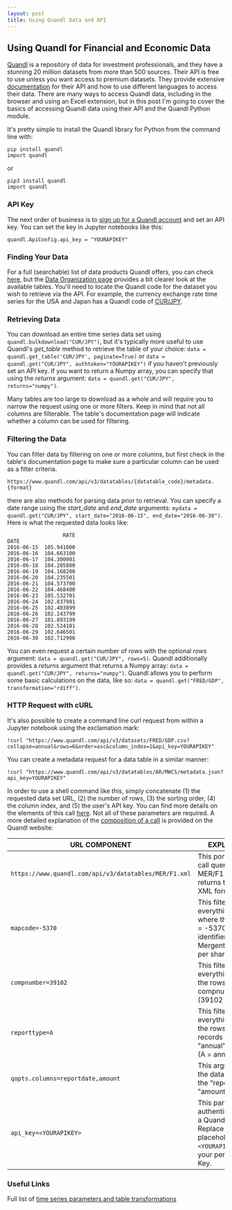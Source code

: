 ```yaml
---
layout: post
title: Using Quandl Data and API
---
```


## Using Quandl for Financial and Economic Data

[Quandl](https://www.quandl.com/) is a repository of data for investment professionals, and they have a stunning 20 million datasets from more than 500 sources. Their API is free to use unless you want access to premium datasets. They provide extensive [documentation](https://docs.quandl.com/) for their API and how to use different languages to access their data. There are many ways to access Quandl data, including in the browser and using an Excel extension, but in this post I'm going to cover the basics of accessing Quandl data using their API and the Quandl Python module.

It's pretty simple to install the Quandl library for Python from the command line with:

```
pip install quandl
import quandl
``` 

or 

```
pip3 install quandl
import quandl
```

### API Key
The next order of business is to [sign up for a Quandl account](https://www.quandl.com/users/login) and set an API key. You can set the key in Jupyter notebooks like this:

```
quandl.ApiConfig.api_key = "YOURAPIKEY"
```

### Finding Your Data
For a full (searchable) list of data products Quandl offers, you can check [here](https://www.quandl.com/search?query=), but the [Data Organization page](https://docs.quandl.com/docs/data-organization) provides a bit clearer look at the available tables. You'll need to locate the Quandl code for the dataset you wish to retrieve via the API. For example, the currency exchange rate time series for the USA and Japan has a Quandl code of [CUR/JPY](https://www.quandl.com/data/CUR/JPY). 

### Retrieving Data
You can download an entire time series data set using `quandl.bulkdownload("CUR/JPY")`, but it's typically more useful to use Quandl's _get_table_ method to retrieve the table of your choice: `data = quandl.get_table('CUR/JPY', paginate=True)` or `data = quandl.get("CUR/JPY", authtoken="YOURAPIKEY")` if you haven't previously set an API key. If you want to return a Numpy array, you can specify that using the _returns_ argument: `data = quandl.get("CUR/JPY", returns="numpy")`. 

Many tables are too large to download as a whole and will require you to narrow the request using one or more filters. Keep in mind that not all columns are filterable. The table's documentation page will indicate whether a column can be used for filtering. 

### Filtering the Data
You can filter data by filtering on one or more columns, but first check in the table's documentation page to make sure a particular column can be used as a filter criteria. 

```
https://www.quandl.com/api/v3/datatables/{datatable_code}/metadata.{format}
```

there are also methods for parsing data prior to retrieval. You can specify a date range using the _start_date_ and _end_date_ arguments: `mydata = quandl.get("CUR/JPY", start_date="2016-06-15", end_date="2016-06-30")`. Here is what the requested data looks like:

```
                  RATE
DATE                  
2016-06-15  105.941000
2016-06-16  104.663100
2016-06-17  104.300001
2016-06-18  104.205800
2016-06-19  104.168200
2016-06-20  104.235501
2016-06-21  104.573700
2016-06-22  104.468400
2016-06-23  105.532701
2016-06-24  102.837901
2016-06-25  102.403899
2016-06-26  102.243799
2016-06-27  101.893199
2016-06-28  102.524101
2016-06-29  102.646501
2016-06-30  102.712900
```

You can even request a certain number of rows with the optional _rows_ argument: `data = quandl.get("CUR/JPY", rows=5)`. Quandl additionally provides a _returns_ argument that returns a Numpy array: `data = quandl.get("CUR/JPY", returns="numpy")`. Quandl allows you to perform some basic calculations on the data, like so: `data = quandl.get("FRED/GDP", transformation="rdiff")`.

### HTTP Request with cURL
It's also possible to create a command line curl request from within a Jupyter notebook using the exclamation mark:

```
!curl "https://www.quandl.com/api/v3/datasets/FRED/GDP.csv?collapse=annual&rows=6&order=asc&column_index=1&api_key=YOURAPIKEY"
```

You can create a metadata request for a data table in a similar manner:

```
!curl "https://www.quandl.com/api/v3/datatables/AR/MWCS/metadata.json?api_key=YOURAPIKEY"
```
In order to use a shell command like this, simply concatenate (1) the requested data set URL, (2) the number of rows, (3) the sorting order, (4) the column index, and (5) the user's API key. You can find more details on the elements of this call [here](https://docs.quandl.com/docs/quick-start-examples-1). Not all of these parameters are required. A more detailed explanation of the [composition of a call](https://docs.quandl.com/docs/quick-start-examples-9) is provided on the Quandl website:

<table>
<thead>
<tr>
<th>URL COMPONENT</th>
<th>EXPLANATION</th>
</tr>
</thead>
<tbody>
<tr>
<td><code>https://www.quandl.com/api/v3/datatables/MER/F1.xml</code></td>
<td>This portion of the call queries the MER/F1 table and returns the data in XML format.</td>
</tr>
<tr>
<td><code>mapcode=-5370</code></td>
<td>This filter removes everything except for where the mapcode = -5370 (this is the identifier used by Mergent for revenue per share)</td>
</tr>
<tr>
<td><code>compnumber=39102</code></td>
<td>This filter removes everything except for the rows where compnumber=39102 (39102 = Nokia).</td>
</tr>
<tr>
<td><code>reporttype=A</code></td>
<td>This filter removes everything except for the rows showing records for the &quot;annual&quot; report type  (A = annual).</td>
</tr>
<tr>
<td><code>qopts.columns=reportdate,amount</code></td>
<td>This argument filters the data based on the “report date” and &quot;amount&quot; columns.</td>
</tr>
<tr>
<td><code>api_key=&lt;YOURAPIKEY&gt;</code></td>
<td>This part of the call authenticates you as a Quandl user. Replace the placeholder text <code>&lt;YOURAPIKEY&gt;</code> with your personal API Key.</td>
</tr>
</tbody>
</table>

### Useful Links
Full list of [time series parameters and table transformations](https://docs.quandl.com/docs/parameters-2)
